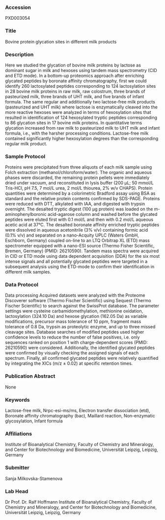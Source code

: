 ### Accession
PXD003054

### Title
Bovine protein glycation sites in different milk products

### Description
Here we studied the glycation of bovine milk proteins by lactose as dominant sugar in milk and hexoses using tandem mass spectrometry (CID and ETD mode). In a bottom-up proteomics approach after enriching glycated peptides by boronate affinity chromatography, first we could identify 260 lactosylated peptides corresponding to 124 lactosylation sites in 28 bovine milk proteins in raw milk, raw colostrum, three brands of pasteurized milk, three brands of UHT milk, and five brands of infant formula. The same regular and additionally two lactose-free milk products (pasteurized and UHT milk) where lactose is enzymatically cleaved into the more reactive hexoses were analyzed in terms of hexosylation sites that resulted in identification of 124 hexosylated tryptic peptides corresponding to 86 glycation sites in 17 bovine milk proteins. In quantitative terms glycation increased from raw milk to pasteurized milk to UHT milk and infant formula, i.e., with the harsher processing conditions. Lactose-free milk contained significantly higher hexosylation degrees than the corresponding regular milk product.

### Sample Protocol
Proteins were precipitated from three aliquots of each milk sample using Folch extraction (methanol/chloroform/water). The organic and aqueous phases were discarded, the remaining protein pellets were immediately dried under vacuum, and reconstituted in lysis buffer (200 µL; 50 mmol/L Tris-HCl, pH 7.5, 7 mol/L urea, 2 mol/L thiourea, 2% w/v CHAPS). Protein quantities were determined by a colorimetric Bradford assay using BSA as standard and the relative protein contents confirmed by SDS-PAGE. Proteins were reduced with DTT, alkylated with IAA, and digested with trypsin overnight. The desalted tryptic digest (100 µg protein) was loaded on the m-aminophenylboronic acid-agarose column and washed before the glycated peptides were eluted first with 0.1 mol/L  and then with 0.2 mol/L aqueous acetic acid at 37°C. The desalted boronate affinity enriched tryptic peptides were dissolved in aqueous acetonitrile (3% v/v) containing formic acid (0.1% v/v) and separated on a nano-Acquity UPLC (Waters GmbH, Eschborn, Germany) coupled on-line to an LTQ Orbitrap XL (ETD) mass spectrometer  equipped with a nano-ESI source (Thermo Fisher Scientific, Bremen, Germany) (PMID: 26210590). Tandem mass spectra were acquired in CID or ETD mode using data dependent acquisition (DDA) for the six most intense signals and all potentially glycated peptides were targeted in a subsequent analysis using the ETD-mode to confirm their identification in different milk samples.

### Data Protocol
Data processing Acquired datasets were analyzed with the Proteome Discoverer software (Thermo Fischer Scientific) using Sequest (Thermo Fischer Scientific) to search against the SwissProt database. The parameter settings were cysteine carbamidomethylation, methionine oxidation, lactosylation (324.10 Da) and hexose glycation (162.05 Da) as variable modifications, precursor mass tolerance of 10 ppm, fragment mass tolerance of 0.8 Da, trypsin as proteolytic enzyme, and up to three missed cleavage sites. Database searches of modified peptides used higher confidence levels to reduce the number of false positives, i.e. only sequences ranked on position 1 with charge-dependent scores (PMID: 26210590) were considered. Additionally, the identified glycated peptides were confirmed by visually checking the assigned signals of each spectrum. Finally, all confirmed glycated peptides were relatively quantified by integrating the XICs (m/z ± 0.02) at specific retention times.

### Publication Abstract
None

### Keywords
Lactose-free milk, Nrpc-esi-ms/ms, Electron transfer dissociation (etd), Boronate affinity chromatography (bac), Maillard reaction, Non-enzymatic glycosylation, Infant formula

### Affiliations
Institute of Bioanalytical Chemistry, Faculty of Chemistry and Mineralogy, and Center for Biotechnology and Biomedicine, Universität Leipzig, Leipzig, Germany

### Submitter
Sanja Milkovska-Stamenova

### Lab Head
Dr Prof. Dr. Ralf Hoffmann
Institute of Bioanalytical Chemistry, Faculty of Chemistry and Mineralogy, and Center for Biotechnology and Biomedicine, Universität Leipzig, Leipzig, Germany



